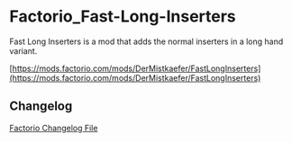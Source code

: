 # Factorio_Fast-Long-Inserters

Fast Long Inserters is a mod that adds the normal inserters in a long hand variant.

[https://mods.factorio.com/mods/DerMistkaefer/FastLongInserters](https://mods.factorio.com/mods/DerMistkaefer/FastLongInserters)

## Changelog

[Factorio Changelog File](../blob/master/changelog.txt)
